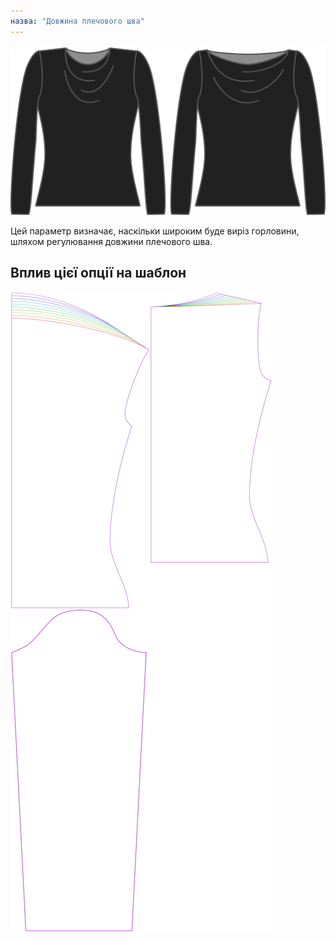 ```yaml
---
назва: "Довжина плечового шва"
---
```


![Варіант довжини плечового шва на Діані](./shoulderseamlength.svg)

Цей параметр визначає, наскільки широким буде виріз горловини, шляхом регулювання довжини плечового шва.

## Вплив цієї опції на шаблон

![На цьому зображенні показано вплив цієї опції шляхом накладання декількох варіантів, які мають різне значення для цієї опції](diana_shoulderseamlength_sample.svg "Вплив цієї опції на шаблон")
